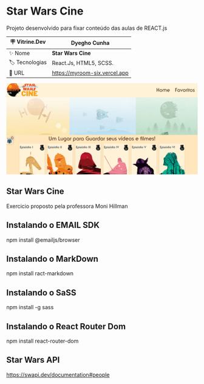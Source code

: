 # Star Wars Cine 

Projeto desenvolvido para fixar conteúdo das aulas de REACT.js

| :placard: Vitrine.Dev |**Dyegho Cunha**
| -------------  | --- |
| :sparkles: Nome        | **Star Wars Cine**
| :label: Tecnologias | React.Js, HTML5, SCSS.
| :rocket: URL         | https://myroom-six.vercel.app


<!-- Inserir imagem com a #vitrinedev ao final do link -->
![](https://github.com/DyeghoCunha/sw_cine/blob/master/sw-cineCover.png#vitrinedev)


## Star Wars Cine

Exercicio proposto pela professora Moni Hillman 



## Instalando o EMAIL SDK

npm install @emailjs/browser 

## Instalando o MarkDown

npm install ract-markdown

## Instalando o SaSS

npm install -g sass

## Instalando o React Router Dom

npm install react-router-dom

## Star Wars API 

https://swapi.dev/documentation#people

